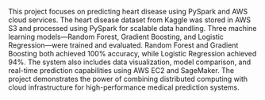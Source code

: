 This project focuses on predicting heart disease using PySpark and AWS cloud services. The heart disease dataset from Kaggle was stored in AWS S3 and processed using PySpark for scalable data handling. Three machine learning models—Random Forest, Gradient Boosting, and Logistic Regression—were trained and evaluated. Random Forest and Gradient Boosting both achieved 100% accuracy, while Logistic Regression achieved 94%. The system also includes data visualization, model comparison, and real-time prediction capabilities using AWS EC2 and SageMaker. The project demonstrates the power of combining distributed computing with cloud infrastructure for high-performance medical prediction systems.
